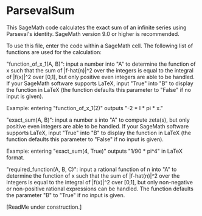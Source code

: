 # ParsevalSum

This SageMath code calculates the exact sum of an infinite series using Parseval's identity.  SageMath version 9.0 or higher is recommended.

To use this file, enter the code within a SageMath cell.  The following list of functions are used for the calculation:

"function_of_x_1(A, B)": input a number into "A" to determine the function of x such that the sum of |f-hat(n)|^2 over the integers is equal to the integral of |f(x)|^2 over [0,1], but only positive even integers are able to be handled.  If your SageMath software supports LaTeX, input "True" into "B" to display the function in LaTeX (the function defaults this parameter to "False" if no input is given).

Example: entering "function_of_x_1(2)" outputs "-2 * I * pi * x."

"exact_sum(A, B)": input a number s into "A" to compute zeta(s), but only positive even integers are able to be handled.  If your SageMath software supports LaTeX, input "True" into "B" to display the function in LaTeX (the function defaults this parameter to "False" if no input is given).

Example: entering "exact_sum(4, True)" outputs "1/90 * pi^4" in LaTeX format.

"required_function(A, B, C)": input a rational function of n into "A" to determine the function of x such that the sum of |f-hat(n)|^2 over the integers is equal to the integral of |f(x)|^2 over [0,1], but only non-negative or non-positive rational expressions can be handled.  The function defaults the parameter "B" to "True" if no input is given.

[ReadMe under construction.]

